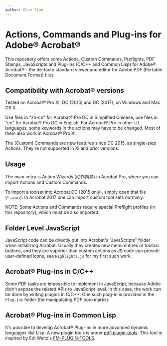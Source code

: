 ```yaml
---
author: Chun Tian
---
```


# Actions, Commands and Plug-ins for Adobe® Acrobat®

This repository offers some Actions, Custom Commands, Preflights, PDF Stamps, JavaScripts and Plug-ins (C/C++ and Common Lisp) for Adobe® Acrobat® - the de-facto standard viewer and editor for Adobe PDF (Portable Document Format) files.

## Compatibility with Acrobat® versions

Tested on Acrobat® Pro XI, DC (2015) and DC (2017), on Windows and Mac OS X.

Use files in "zh-cn" for Acrobat® Pro DC in Simplified Chinese; use files in "en" for Acrobat® Pro DC in English. For Acrobat® Pro in other UI languages, some keywords in the actions may have to be changed.  Most of them also work in Acrobat® Pro XI.

The (Custom) Commands are new features since DC 2015, as single-step Actions. They're not supported in XI and prior versions.

## Usage

The main entry is Action Wizards (动作向导) in Acrobat Pro, where you can import Actions and Custom Commands.

To import a toolset into Acrobat DC (2015 only), simply open that file (`*.aaui`). In Acrobat 2017 one can import custom tool sets normally.

NOTE: Some Actions and Commands require special Preflight profiles (in this repository), which must be also imported.

## Folder Level JavaScript

JavaScript code can be directly put into Acrobat's "JavaScripts" folder when initializing Acrobat. Usually they creates new menu entries or toolbar buttons, and they are superior than custom actions as JS code can provide user-defined icons, see `Highlights.js` for my first such work.

## Acrobat® Plug-ins in C/C++

Some PDF tasks are impossible to implement in JavaScript, because Adobe didn't expose the related APIs to JavaScript level. In this case, the work can be done by writing plugins in C/C++. One such plug-in is provided in the `Plug-ins` folder (for manipulating PDF bookmarks).

## Acrobat® Plug-ins in Common Lisp

It's possible to develop Acrobat® Plug-ins in more advanced dynamic languages like Lisp. A new plugin tools is under [pdf-plugin-tools](pdf-plugin-tools). This tool is inspired by Edi Weitz's [FM-PLUGIN-TOOLS](https://github.com/binghe/fm-plugin-tools).
